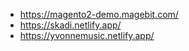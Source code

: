 * https://magento2-demo.magebit.com/
* https://skadi.netlify.app/
* https://yvonnemusic.netlify.app/
